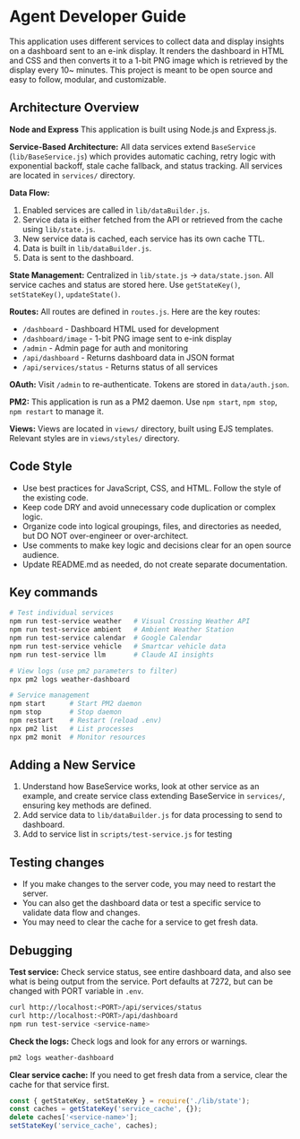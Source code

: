 # Agent Developer Guide

This application uses different services to collect data and display insights on a dashboard sent to an e-ink display. It renders the dashboard in HTML and CSS and then converts it to a 1-bit PNG image which is retrieved by the display every 10~ minutes. This project is meant to be open source and easy to follow, modular, and customizable.

## Architecture Overview

**Node and Express**
This application is built using Node.js and Express.js.

**Service-Based Architecture:**
All data services extend `BaseService` (`lib/BaseService.js`) which provides automatic caching, retry logic with exponential backoff, stale cache fallback, and status tracking. All services are located in `services/` directory.

**Data Flow:**
1. Enabled services are called in `lib/dataBuilder.js`.
2. Service data is either fetched from the API or retrieved from the cache using `lib/state.js`.
3. New service data is cached, each service has its own cache TTL.
4. Data is built in `lib/dataBuilder.js`.
5. Data is sent to the dashboard.

**State Management:**
Centralized in `lib/state.js` → `data/state.json`. All service caches and status are stored here. Use `getStateKey()`, `setStateKey()`, `updateState()`.

**Routes:**
All routes are defined in `routes.js`. Here are the key routes:

- `/dashboard` - Dashboard HTML used for development
- `/dashboard/image` - 1-bit PNG image sent to e-ink display
- `/admin` - Admin page for auth and monitoring
- `/api/dashboard` - Returns dashboard data in JSON format
- `/api/services/status` - Returns status of all services

**OAuth:**
Visit `/admin` to re-authenticate. Tokens are stored in `data/auth.json`.

**PM2:**
This application is run as a PM2 daemon. Use `npm start`, `npm stop`, `npm restart` to manage it.

**Views:**
Views are located in `views/` directory, built using EJS templates. Relevant styles are in `views/styles/` directory.

## Code Style

- Use best practices for JavaScript, CSS, and HTML. Follow the style of the existing code.
- Keep code DRY and avoid unnecessary code duplication or complex logic.
- Organize code into logical groupings, files, and directories as needed, but DO NOT over-engineer or over-architect.
- Use comments to make key logic and decisions clear for an open source audience.
- Update README.md as needed, do not create separate documentation.

## Key commands

```bash
# Test individual services
npm run test-service weather   # Visual Crossing Weather API
npm run test-service ambient   # Ambient Weather Station
npm run test-service calendar  # Google Calendar
npm run test-service vehicle   # Smartcar vehicle data
npm run test-service llm       # Claude AI insights

# View logs (use pm2 parameters to filter)
npx pm2 logs weather-dashboard

# Service management
npm start      # Start PM2 daemon
npm stop       # Stop daemon
npm restart    # Restart (reload .env)
npx pm2 list   # List processes
npx pm2 monit  # Monitor resources
```

## Adding a New Service

1. Understand how BaseService works, look at other service as an example, and create service class extending BaseService in `services/`, ensuring key methods are defined.
2. Add service data to `lib/dataBuilder.js` for data processing to send to dashboard.
3. Add to service list in `scripts/test-service.js` for testing

## Testing changes
- If you make changes to the server code, you may need to restart the server.
- You can also get the dashboard data or test a specific service to validate data flow and changes.
- You may need to clear the cache for a service to get fresh data.

## Debugging

**Test service:**
Check service status, see entire dashboard data, and also see what is being output from the service. Port defaults at 7272, but can be changed with PORT variable in `.env`.
```bash
curl http://localhost:<PORT>/api/services/status
curl http://localhost:<PORT>/api/dashboard
npm run test-service <service-name>
```

**Check the logs:**
Check logs and look for any errors or warnings.
```bash
pm2 logs weather-dashboard
```

**Clear service cache:**
If you need to get fresh data from a service, clear the cache for that service first.
```javascript
const { getStateKey, setStateKey } = require('./lib/state');
const caches = getStateKey('service_cache', {});
delete caches['<service-name>'];
setStateKey('service_cache', caches);
```
